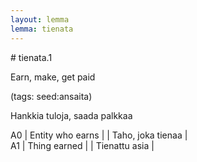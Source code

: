 ```yaml
---
layout: lemma
lemma: tienata
---
```


<div class="sense">
# <span class="sensename">tienata.1</span>

<span class="description">Earn, make, get paid</span>

(tags: seed:ansaita)

<span class="description">Hankkia tuloja, saada palkkaa</span>

A0 | Entity who earns |   | Taho, joka tienaa |  
A1 | Thing earned |   | Tienattu asia |  

</div>

